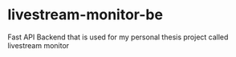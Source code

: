 # livestream-monitor-be
Fast API Backend that is used for my personal thesis project called livestream monitor
